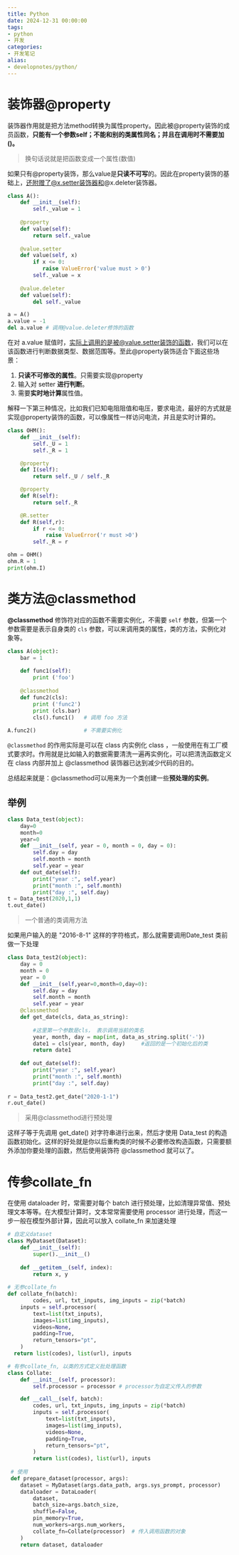 ```yaml
---
title: Python
date: 2024-12-31 00:00:00
tags:
- python
- 开发
categories:
- 开发笔记
alias:
- developnotes/python/
---
```


# 装饰器@property

装饰器作用就是把方法method转换为属性property。因此被@property装饰的成员函数，**只能有一个参数self；不能和别的类属性同名；并且在调用时不需要加()。**

> 换句话说就是把函数变成一个属性(数值)

如果只有@property装饰，那么value是**只读不可写**的。因此在property装饰的基础上，还附赠了@x.setter装饰器和@x.deleter装饰器。
```python
class A():    
    def __init__(self):
        self._value = 1 
        
    @property
    def value(self): 
        return self._value
    
    @value.setter
    def value(self, x)
        if x <= 0:
           raise ValueError('value must > 0')
        self._value = x
    
    @value.deleter
    def value(self):
        del self._value

a = A()
a.value = -1
del a.value # 调用@value.deleter修饰的函数
```

在对 a.value 赋值时，实际上调用的是被@value.setter装饰的函数，我们可以在该函数进行判断数据类型、数据范围等。至此@property装饰适合下面这些场景：

1. **只读不可修改的属性**。只需要实现@property
2. 输入对 setter **进行判断**。
3. 需要**实时地计算**属性值。

解释一下第三种情况，比如我们已知电阻阻值和电压，要求电流，最好的方式就是实现@property装饰的函数，可以像属性一样访问电流，并且是实时计算的。
```python
class OHM():    
    def __init__(self):
        self._U = 1
        self._R = 1

    @property
    def I(self):
        return self._U / self._R

    @property
    def R(self):
        return self._R

    @R.setter
    def R(self,r):
        if r <= 0:
            raise ValueError('r must >0')
        self._R = r

ohm = OHM()
ohm.R = 1
print(ohm.I)
```

# 类方法@classmethod

**@classmethod** 修饰符对应的函数不需要实例化，不需要 `self` 参数，但第一个参数需要是表示自身类的 `cls` 参数，可以来调用类的属性，类的方法，实例化对象等。
```python
class A(object):
    bar = 1
    
    def func1(self):  
        print ('foo') 
    
    @classmethod
    def func2(cls):
        print ('func2')
        print (cls.bar)
        cls().func1()   # 调用 foo 方法
 
A.func2()               # 不需要实例化
```

`@classmethod` 的作用实际是可以在 class 内实例化 class ，一般使用在有工厂模式要求时。作用就是比如输入的数据需要清洗一遍再实例化，可以把清洗函数定义在 class 内部并加上 @classmethod 装饰器已达到减少代码的目的。

总结起来就是：@classmethod可以用来为一个类创建一些**预处理的实例**。

## 举例
```python
class Data_test(object):
    day=0
    month=0
    year=0
    def __init__(self, year = 0, month = 0, day = 0):
        self.day = day
        self.month = month
        self.year = year
    def out_date(self):
        print("year :", self.year)
        print("month :", self.month)
        print("day :", self.day)
t = Data_test(2020,1,1)
t.out_date()
```
> 一个普通的类调用方法

如果用户输入的是 "2016-8-1" 这样的字符格式，那么就需要调用Date_test 类前做一下处理
```python
class Data_test2(object):
    day = 0
    month = 0
    year = 0
    def __init__(self,year=0,month=0,day=0):
        self.day = day
        self.month = month
        self.year = year
    @classmethod
    def get_date(cls, data_as_string):
 
        #这里第一个参数是cls， 表示调用当前的类名
        year, month, day = map(int, data_as_string.split('-'))
        date1 = cls(year, month, day)     #返回的是一个初始化后的类
        return date1
 
    def out_date(self):
        print("year :", self.year)
        print("month :", self.month)
        print("day :", self.day)
    
r = Data_test2.get_date("2020-1-1")
r.out_date()
```
> 采用@classmethod进行预处理

这样子等于先调用 get_date() 对字符串进行出来，然后才使用 Data_test 的构造函数初始化。这样的好处就是你以后重构类的时候不必要修改构造函数，只需要额外添加你要处理的函数，然后使用装饰符 @classmethod 就可以了。

# 传参collate_fn
在使用 dataloader 时，常需要对每个 batch 进行预处理，比如清理异常值、预处理文本等等。在大模型计算时，文本常常需要使用 processor 进行处理，而这一步一般在模型外部计算，因此可以放入 collate_fn 来加速处理
```python
# 自定义dataset
class MyDataset(Dataset):
	def __init__(self):
		super().__init__()
		
	def __getitem__(self, index):
		return x, y
		
# 无参collate_fn
def collate_fn(batch):
		codes, url, txt_inputs, img_inputs = zip(*batch)
    inputs = self.processor(
        text=list(txt_inputs),
        images=list(img_inputs),
        videos=None,
        padding=True,
        return_tensors="pt",
    )
  return list(codes), list(url), inputs

# 有参collate_fn, 以类的方式定义批处理函数
class Collate:
    def __init__(self, processor):
        self.processor = processor # processor为自定义传入的参数

    def __call__(self, batch):
        codes, url, txt_inputs, img_inputs = zip(*batch)
        inputs = self.processor(
            text=list(txt_inputs),
            images=list(img_inputs),
            videos=None,
            padding=True,
            return_tensors="pt",
        )
        return list(codes), list(url), inputs
 
 # 使用
 def prepare_dataset(processor, args):
    dataset = MyDataset(args.data_path, args.sys_prompt, processor)
    dataloader = DataLoader(
        dataset,
        batch_size=args.batch_size,
        shuffle=False,
        pin_memory=True,
        num_workers=args.num_workers,
        collate_fn=Collate(processor)  # 传入调用函数的对象
    )
    return dataset, dataloader
```